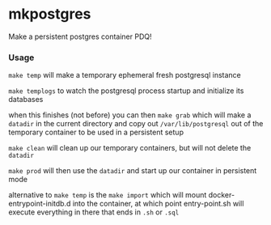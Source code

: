 # mkpostgres
Make a persistent postgres container PDQ!


### Usage
`make temp` will make a temporary ephemeral fresh postgresql instance

`make templogs` to watch the postgresql process startup and initialize its databases

when this finishes (not before) you can then
`make grab` which will make a `datadir` in the current directory and copy out `/var/lib/postgresql` out
of the temporary container to be used in a persistent setup

`make clean` will clean up our temporary containers, but will not delete the `datadir`

`make prod` will then use the `datadir` and start up our container in persistent mode

alternative to `make temp` is the `make import` which will mount docker-entrypoint-initdb.d into 
the container, at which point entry-point.sh will execute everything in there that ends in `.sh` or `.sql`
